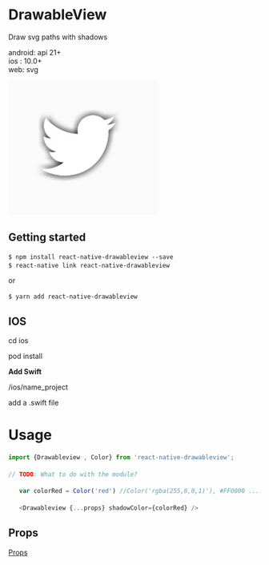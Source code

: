 # DrawableView

Draw svg paths with shadows

android: api 21+   
ios : 10.0+   
web: svg  

<img src="./src/demo.jpg" width="300">


## Getting started

`$ npm install react-native-drawableview --save`  
`$ react-native link react-native-drawableview`  
  
or

`$ yarn add react-native-drawableview `
    


## IOS

cd ios

pod install

**Add Swift**

/ios/name_project

add a .swift file


# Usage
```javascript
import {Drawableview , Color} from 'react-native-drawableview';

// TODO: What to do with the module?

   var colorRed = Color('red') //Color('rgba(255,0,0,1)'), #FF0000 .....

   <Drawableview {...props} shadowColor={colorRed} />

```


## Props   

[Props](./index.d.ts)
